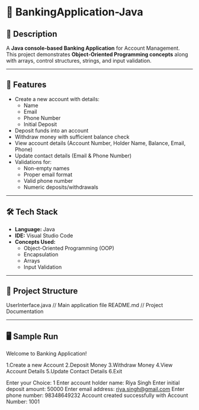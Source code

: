 # 🏦 BankingApplication-Java

## 📌 Description
A **Java console-based Banking Application** for Account Management.  
This project demonstrates **Object-Oriented Programming concepts** along with arrays, control structures, strings, and input validation.

---

## 🚀 Features
- Create a new account with details:
  - Name  
  - Email  
  - Phone Number  
  - Initial Deposit  
- Deposit funds into an account  
- Withdraw money with sufficient balance check  
- View account details (Account Number, Holder Name, Balance, Email, Phone)  
- Update contact details (Email & Phone Number)  
- Validations for:
  - Non-empty names  
  - Proper email format  
  - Valid phone number  
  - Numeric deposits/withdrawals  

---

## 🛠 Tech Stack
- **Language:** Java  
- **IDE:** Visual Studio Code   
- **Concepts Used:**  
  - Object-Oriented Programming (OOP)  
  - Encapsulation  
  - Arrays  
  - Input Validation   

---

## 📂 Project Structure
UserInterface.java // Main application file
README.md // Project Documentation

---

## 🖥️ Sample Run
Welcome to Banking Application!

1.Create a new Account
2.Deposit Money
3.Withdraw Money
4.View Account Details
5.Update Contact Details
6.Exit

Enter your Choice: 1
Enter account holder name: Riya Singh
Enter initial deposit amount: 50000
Enter email address: riya.singh@gmail.com
Enter phone number: 98348649232
Account created successfully with Account Number: 1001
